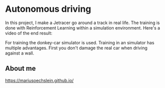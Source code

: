 # Autonomous driving

In this project, I make a Jetracer go around a track in real life. 
The training is done with Reinforcement Learning within a simulation environment. 
Here's a video of the end result: 

For training the donkey-car simulator is used. Training in an simulator has multiple advantages. 
First you don't damage the real car when driving against a wall.

## About me
https://mariusoechslein.github.io/
